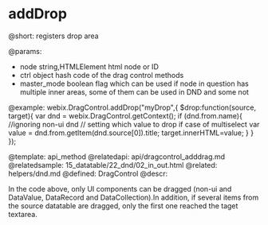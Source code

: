 addDrop
=============


@short:
	registers drop area

@params:
- node		string,HTMLElement		html node or ID
- ctrl		object		hash code of the drag control methods
- master_mode		boolean		flag which can be used if node in question has multiple inner areas, some of them can be used in DND and some not


	

@example:
webix.DragControl.addDrop("myDrop",{
				$drop:function(source, target){
					var dnd = webix.DragControl.getContext();
					if (dnd.from.name){ //ignoring non-ui dnd
                    	// setting which value to drop if case of multiselect 
						var value = dnd.from.getItem(dnd.source[0]).title; 
						target.innerHTML=value;
					}
				}
});

@template:	api_method
@relatedapi:
	api/dragcontrol_adddrag.md
@relatedsample:
	15_datatable/22_dnd/02_in_out.html
@related:
	helpers/dnd.md
@defined:	DragControl	
@descr:

In the code above, only UI components can be dragged (non-ui and DataValue, DataRecord and DataCollection).In addition, if several items from the source datatable are dragged, 
only the first one reached the taget textarea. 

